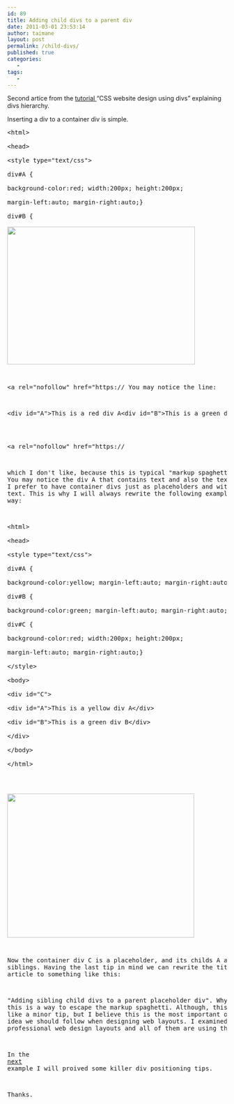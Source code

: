 ```yaml
---
id: 89
title: Adding child divs to a parent div
date: 2011-03-01 23:53:14
author: taimane
layout: post
permalink: /child-divs/
published: true
categories:
   -
tags:
   -
---
```

Second artice from the <a href="https://programming-review.com/cssdivs/">tutorial </a>“CSS website design using divs” explaining divs hierarchy.



Inserting a div to a container div is simple. 



<pre>&lt;html&gt;

&lt;head&gt;

&lt;style type=&quot;text/css&quot;&gt;

div#A {

background-color:red; width:200px; height:200px; 

margin-left:auto; margin-right:auto;}

div#B {

<a rel="nofollow" href="https://green; 

margin-left:auto; margin-right:auto;}

&lt;/style&gt;

&lt;body&gt;

&lt;div id=&quot;A&quot;&gt;This is a red div A

&lt;div id=&quot;B&quot;&gt;This is a green div B&lt;/div&gt;

&lt;/div&gt;

&lt;/body&gt;

&lt;/html&gt;</pre>



 

<a href="https://programming-review.com/wp-content/uploads/2011/03/2divs2.png"><img src="https://programming-review.com/wp-content/uploads/2011/03/2divs2.png" alt="" title="2divs2" width="431" height="316" class="aligncenter size-full wp-image-91" /></a>




<a rel="nofollow" href="https://
You may notice the line:

<pre>&lt;div id=&quot;A&quot;&gt;This is a red div A&lt;div id=&quot;B&quot;&gt;This is a green div B&lt;/div&gt;&lt;/div&gt;</pre>

<a rel="nofollow" href="https://

which I don't like, because this is typical "markup spaghetti" case. You may notice the div A that contains text and also the textual div B. I prefer to have container divs just as placeholders and without any text. This is why I will always rewrite the following example this way:



<pre>&lt;html&gt;

&lt;head&gt;

&lt;style type=&quot;text/css&quot;&gt;

div#A {

background-color:yellow; margin-left:auto; margin-right:auto;}

div#B {

background-color:green; margin-left:auto; margin-right:auto;}

div#C {

background-color:red; width:200px; height:200px; 

margin-left:auto; margin-right:auto;}

&lt;/style&gt;

&lt;body&gt;

&lt;div id=&quot;C&quot;&gt;

&lt;div id=&quot;A&quot;&gt;This is a yellow div A&lt;/div&gt;

&lt;div id=&quot;B&quot;&gt;This is a green div B&lt;/div&gt;

&lt;/div&gt;

&lt;/body&gt;

&lt;/html&gt;</pre>



<a href="https://programming-review.com/wp-content/uploads/2011/03/3divs.png"><img src="https://programming-review.com/wp-content/uploads/2011/03/3divs.png" alt="" title="3divs" width="429" height="330" class="aligncenter size-full wp-image-92" /></a>

 

Now the container div C is a placeholder, and its childs A and B are siblings. Having the last tip in mind we can rewrite the title for this article to something like this:



"Adding sibling child divs to a parent placeholder div". Why? Because this is a way to escape the markup spaghetti. Although, this may look like a minor tip, but I believe this is the most important organization idea we should follow when designing web layouts. I examined many professional web design layouts and all of them are using this idea.

In the <a href="https://programming-review.com/divs-positioning/">next</a> example I will proived some killer div positioning tips.



Thanks.  

